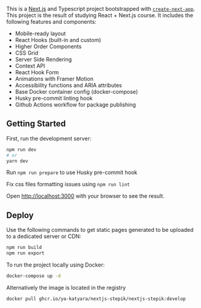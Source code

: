 This is a [Next.js](https://nextjs.org/) and Typescript project bootstrapped with [`create-next-app`](https://github.com/vercel/next.js/tree/canary/packages/create-next-app). This project is the result of studying React + Next.js course. It includes the following features and components:
- Mobile-ready layout
- React Hooks (built-in and custom)
- Higher Order Components
- CSS Grid
- Server Side Rendering
- Context API
- React Hook Form
- Animations with Framer Motion
- Accessibility functions and ARIA attributes
- Base Docker container config (docker-compose)
- Husky pre-commit linting hook
- Github Actions workflow for package publishing

## Getting Started

First, run the development server:

```bash
npm run dev
# or
yarn dev
```

Run `npm run prepare` to use Husky pre-commit hook

Fix css files formatting issues using `npm run lint`

Open [http://localhost:3000](http://localhost:3000) with your browser to see the result.

## Deploy
Use the following commands to get static pages generated to be uploaded to a dedicated server or CDN:
```bash
npm run build
npm run export
```
To run the project locally using Docker:
```bash
docker-compose up -d
```
Alternatively the image is located in the registry
```bash
docker pull ghcr.io/ya-katyara/nextjs-stepik/nextjs-stepik:develop
```